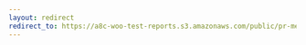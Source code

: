 ```yaml
---
layout: redirect
redirect_to: https://a8c-woo-test-reports.s3.amazonaws.com/public/pr-merge/38615/e2e/index.html
---
```

